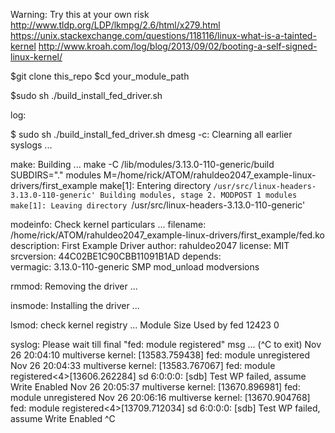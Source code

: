 

Warning: Try this at your own risk
http://www.tldp.org/LDP/lkmpg/2.6/html/x279.html
https://unix.stackexchange.com/questions/118116/linux-what-is-a-tainted-kernel
http://www.kroah.com/log/blog/2013/09/02/booting-a-self-signed-linux-kernel/

$git clone this_repo
$cd your_module_path

$sudo sh ./build_install_fed_driver.sh 

log:

$ sudo sh ./build_install_fed_driver.sh 
dmesg -c: Clearning all earlier syslogs ...

make: Building ...
make -C /lib/modules/3.13.0-110-generic/build SUBDIRS="." modules M=/home/rick/ATOM/rahuldeo2047_example-linux-drivers/first_example
make[1]: Entering directory `/usr/src/linux-headers-3.13.0-110-generic'
  Building modules, stage 2.
  MODPOST 1 modules
make[1]: Leaving directory `/usr/src/linux-headers-3.13.0-110-generic'

modeinfo: Check kernel particulars ...
filename:       /home/rick/ATOM/rahuldeo2047_example-linux-drivers/first_example/fed.ko
description:    First Example Driver
author:         rahuldeo2047
license:        MIT
srcversion:     44C02BE1C90CBB11091B1AD
depends:        
vermagic:       3.13.0-110-generic SMP mod_unload modversions 

rmmod: Removing the driver ...

insmode: Installing the driver ...

lsmod: check kernel registry ...
Module                  Size  Used by
fed                    12423  0 

syslog: Please wait till final "fed: module registered" msg ... (^C to exit)
Nov 26 20:04:10 multiverse kernel: [13583.759438] fed: module unregistered
Nov 26 20:04:33 multiverse kernel: [13583.767067] fed: module registered<4>[13606.262284] sd 6:0:0:0: [sdb] Test WP failed, assume Write Enabled
Nov 26 20:05:37 multiverse kernel: [13670.896981] fed: module unregistered
Nov 26 20:06:16 multiverse kernel: [13670.904768] fed: module registered<4>[13709.712034] sd 6:0:0:0: [sdb] Test WP failed, assume Write Enabled
^C
